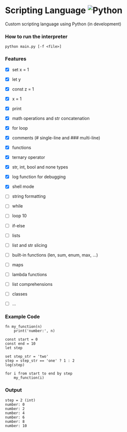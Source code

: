 # Scripting Language ![Python](https://skillicons.dev/icons?i=python)
Custom scripting language using Python (in development)

### How to run the interpreter
```
python main.py [-f <file>]
```

### Features
- [x] set x = 1
- [x] let y
- [x] const z = 1
- [x] x = 1
- [x] print
- [x] math operations and str concatenation
- [x] for loop
- [x] comments (# single-line and ### multi-line)
- [x] functions
- [x] ternary operator
- [x] str, int, bool and none types
- [x] log function for debugging
- [x] shell mode
- [ ] string formatting
- [ ] while
- [ ] loop 10
- [ ] if-else
- [ ] lists
- [ ] list and str slicing
- [ ] built-in functions (len, sum, enum, max, ...)
- [ ] maps
- [ ] lambda functions
- [ ] list comprehensions
- [ ] classes
- [ ] ...


### Example Code
```
fn my_function(n)
    print('number:', n)

const start = 0
const end = 10
let step

set step_str = 'two'
step = step_str == 'one' ? 1 : 2
log(step)

for i from start to end by step
    my_function(i)
```

### Output
```
step = 2 (int)
number: 0
number: 2
number: 4
number: 6
number: 8
number: 10
```

